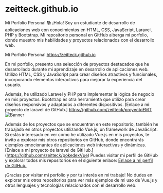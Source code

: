 # zeitteck.github.io
Mi Porfolio Personal 📚
¡Hola! Soy un estudiante de desarrollo de aplicaciones web con conocimientos en HTML, CSS, JavaScript, Laravel, PHP y Bootstrap. Mi repositorio personal en GitHub alberga mi porfolio, donde muestro mis habilidades y proyectos relacionados con el desarrollo web.

Mi Porfolio Personal
https://zeitteck.github.io

En mi porfolio, presento una selección de proyectos destacados que he desarrollado durante mi aprendizaje en desarrollo de aplicaciones web. Utilizo HTML, CSS y JavaScript para crear diseños atractivos y funcionales, incorporando elementos interactivos para mejorar la experiencia del usuario.

Además, he utilizado Laravel y PHP para implementar la lógica de negocio en mis proyectos. Bootstrap es otra herramienta que utilizo para crear diseños responsivos y adaptados a diferentes dispositivos.
[Enlace a mi proyecto de laravel de GitHub.] https://github.com/zeitteck/proyectoEMT
![Banner]([./images/nombre_de_la_imagen.jpg](https://codebrisk.com/assets/images/posts/1625808145_laravel-banner1.webp))

Además de los proyectos que se encuentran en este repositorio, también he trabajado en otros proyectos utilizando Vue.js, un framework de JavaScript. Si estás interesado en ver cómo he utilizado Vue.js en mis proyectos, te invito a explorar mis otros repositorios en GitHub, donde encontrarás ejemplos emocionantes de aplicaciones web interactivas y dinámicas.
[Enlace a mi proyecto de laravel de GitHub.] (https://github.com/zeitteck/pokedexVue)
Puedes visitar mi perfil de GitHub y explorar todos mis repositorios en el siguiente enlace: 
[Enlace a mi perfil de GitHub.](https://github.com/zeitteck)

¡Gracias por visitar mi porfolio y por tu interés en mi trabajo! No dudes en explorar mis otros repositorios para ver más ejemplos de mi uso de Vue.js y otros lenguajes y tecnologías relacionados con el desarrollo web.
